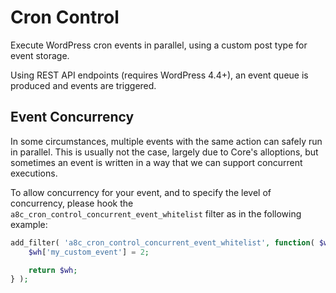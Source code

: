 # Cron Control

Execute WordPress cron events in parallel, using a custom post type for event storage.

Using REST API endpoints (requires WordPress 4.4+), an event queue is produced and events are triggered.

## Event Concurrency

In some circumstances, multiple events with the same action can safely run in parallel. This is usually not the case, largely due to Core's alloptions, but sometimes an event is written in a way that we can support concurrent executions.

To allow concurrency for your event, and to specify the level of concurrency, please hook the `a8c_cron_control_concurrent_event_whitelist` filter as in the following example:

``` php
add_filter( 'a8c_cron_control_concurrent_event_whitelist', function( $wh ) {
	$wh['my_custom_event'] = 2;

	return $wh;
} );
```

